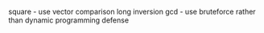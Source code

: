 square - use vector comparison
long inversion
gcd - use bruteforce rather than dynamic programming
defense

